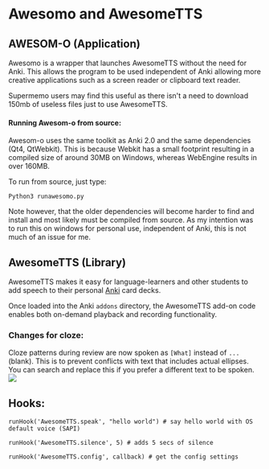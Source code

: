 # Awesomo and AwesomeTTS

## AWESOM-O (Application)
Awesomo is a wrapper that launches AwesomeTTS without the need for Anki. This allows the program to be used independent of Anki allowing more creative applications such as a screen reader or clipboard text reader.

Supermemo users may find this useful as there isn't a need to download 150mb of useless files just to use AwesomeTTS.

#### Running Awesom-o from source:
Awesom-o uses the same toolkit as Anki 2.0 and the same dependencies (Qt4, QtWebkit). This is because Webkit has a small footprint resulting in a compiled size of around 30MB on Windows, whereas WebEngine results in over 160MB.

To run from source, just type:
```
Python3 runawesomo.py
```

Note however, that the older dependencies will become harder to find and install and most likely must be compiled from source. As my intention was to run this on windows for personal use, independent of Anki, this is not much of an issue for me.


## AwesomeTTS (Library)
AwesomeTTS makes it easy for language-learners and other students to add
speech to their personal [Anki](https://apps.ankiweb.net) card decks.

Once loaded into the Anki `addons` directory, the AwesomeTTS add-on code
enables both on-demand playback and recording functionality.


### Changes for cloze:
Cloze patterns during review are now spoken as ```[What]``` instead of ```...``` (blank). This is to prevent conflicts with text that includes actual ellipses. You can search and replace this if you prefer a different text to be spoken.  
<img src="https://github.com/lovac42/awesometts-CCBC-addon/blob/unified/screenshots/cloze_regex.png?raw=true" />  


## Hooks:

```
runHook('AwesomeTTS.speak', "hello world") # say hello world with OS default voice (SAPI)

runHook('AwesomeTTS.silence', 5) # adds 5 secs of silence

runHook('AwesomeTTS.config', callback) # get the config settings
```
